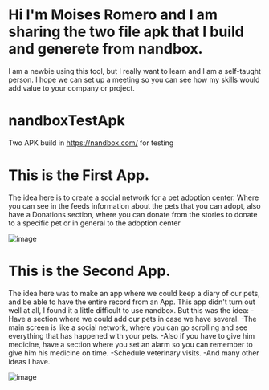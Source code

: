 # Hi I'm Moises Romero and I am sharing the two file apk that I build and generete from nandbox.
I am a newbie using this tool, but I really want to learn and I am a self-taught person. I hope we can set up a meeting so you can see how my skills would add value to your company or project.

# nandboxTestApk
Two APK build in https://nandbox.com/ for testing

# This is the First App.
The idea here is to create a social network for a pet adoption center. Where you can see in the feeds information about the pets that you can adopt, also have a Donations section, where you can donate from the stories to donate to a specific pet or in general to the adoption center

![image](https://github.com/MROMERO2100/nandboxTestApk/assets/40069878/0a641300-6d9d-4c3b-be9e-8b59e75c9222)

# This is the Second App.
The idea here was to make an app where we could keep a diary of our pets, and be able to have the entire record from an App. This app didn't turn out well at all, I found it a little difficult to use nandbox. But this was the idea:
-Have a section where we could add our pets in case we have several.
-The main screen is like a social network, where you can go scrolling and see everything that has happened with your pets.
-Also if you have to give him medicine, have a section where you set an alarm so you can remember to give him his medicine on time.
-Schedule veterinary visits.
-And many other ideas I have.

![image](https://github.com/MROMERO2100/nandboxTestApk/assets/40069878/79a4db03-e2f4-4254-b2f0-dc2e9dda8eaa)

